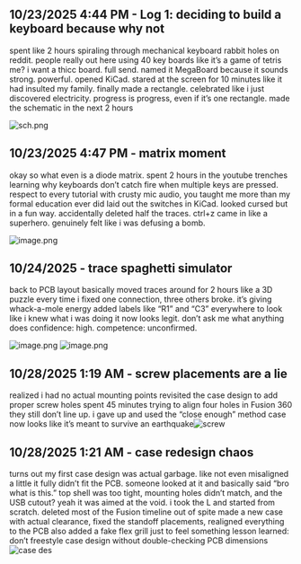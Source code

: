 <!--
  ===================    !!READ THIS NOTICE!!   ====================
  DO NOT edit this file manually. Your changes WILL BE OVERWRITTEN!
  This journal is auto generated and updated by Hack Club Blueprint.
  To edit this file, please edit your journal entries on Blueprint.
  ==================================================================
-->

## 10/23/2025 4:44 PM - Log 1: deciding to build a keyboard because why not  

spent like 2 hours spiraling through mechanical keyboard rabbit holes on reddit.
people really out here using 40 key boards like it’s a game of tetris
me? i want a thicc board. full send. named it MegaBoard because it sounds strong. powerful.
opened KiCad. stared at the screen for 10 minutes like it had insulted my family.
finally made a rectangle. celebrated like i just discovered electricity.
progress is progress, even if it’s one rectangle. made the schematic in the next 2 hours


![sch.png](https://blueprint.hackclub.com/user-attachments/blobs/proxy/eyJfcmFpbHMiOnsiZGF0YSI6NDcyMCwicHVyIjoiYmxvYl9pZCJ9fQ==--33583ff1751e1624c97ebfe341ec049f098a7992/sch.png)
  

## 10/23/2025 4:47 PM - matrix moment  

okay so what even is a diode matrix.
spent 2 hours in the youtube trenches learning why keyboards don’t catch fire when multiple keys are pressed.
respect to every tutorial with crusty mic audio, you taught me more than my formal education ever did
laid out the switches in KiCad. looked cursed but in a fun way.
accidentally deleted half the traces. ctrl+z came in like a superhero.
genuinely felt like i was defusing a bomb.

![image.png](https://blueprint.hackclub.com/user-attachments/blobs/proxy/eyJfcmFpbHMiOnsiZGF0YSI6NTE0OSwicHVyIjoiYmxvYl9pZCJ9fQ==--28b04ac2225573344ca975838af0f85d0ebb0172/image.png)

  

## 10/24/2025 - trace spaghetti simulator  

back to PCB layout
basically moved traces around for 2 hours like a 3D puzzle
every time i fixed one connection, three others broke.
it’s giving whack-a-mole energy
added labels like “R1” and “C3” everywhere to look like i knew what i was doing
it now looks legit. don’t ask me what anything does
confidence: high. competence: unconfirmed.

![image.png](https://blueprint.hackclub.com/user-attachments/blobs/proxy/eyJfcmFpbHMiOnsiZGF0YSI6NTE0NywicHVyIjoiYmxvYl9pZCJ9fQ==--2e361a459c5a38d914ce724d16dbe78268a3c42a/image.png)
![image.png](https://blueprint.hackclub.com/user-attachments/blobs/proxy/eyJfcmFpbHMiOnsiZGF0YSI6NTE0OCwicHVyIjoiYmxvYl9pZCJ9fQ==--f5300489dc11d07b2441f9c57e9ae465abc3ca35/image.png)
  

## 10/28/2025 1:19 AM - screw placements are a lie  

realized i had no actual mounting points
revisited the case design to add proper screw holes
spent 45 minutes trying to align four holes in Fusion 360
they still don’t line up. i gave up and used the “close enough” method
case now looks like it’s meant to survive an earthquake![screw](https://blueprint.hackclub.com/user-attachments/blobs/proxy/eyJfcmFpbHMiOnsiZGF0YSI6NjA1MywicHVyIjoiYmxvYl9pZCJ9fQ==--be4ae270ea40295b86cf581901ff6b1d73d32381/screw.png)
  

## 10/28/2025 1:21 AM - case redesign chaos  

turns out my first case design was actual garbage.
like not even misaligned a little it fully didn’t fit the PCB.
someone looked at it and basically said “bro what is this.”
top shell was too tight, mounting holes didn’t match, and the USB cutout? yeah it was aimed at the void.
i took the L and started from scratch. deleted most of the Fusion timeline out of spite
made a new case with actual clearance, fixed the standoff placements, realigned everything to the PCB
also added a fake flex grill just to feel something
lesson learned: don’t freestyle case design without double-checking PCB dimensions ![case des](https://blueprint.hackclub.com/user-attachments/blobs/proxy/eyJfcmFpbHMiOnsiZGF0YSI6NjA1NCwicHVyIjoiYmxvYl9pZCJ9fQ==--9883b99e2d9f02f431279b58a474128f094e7f56/case%20des.png)
  

